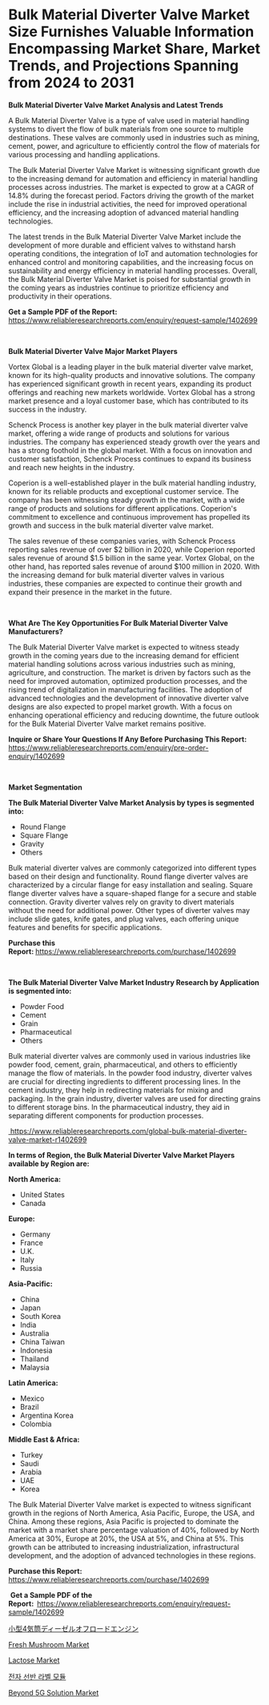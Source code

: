 <p><h1>Bulk Material Diverter Valve Market Size Furnishes Valuable Information Encompassing Market Share, Market Trends, and Projections Spanning from 2024 to 2031</h1></p><p><strong>Bulk Material Diverter Valve Market Analysis and Latest Trends</strong></p>
<p><p>A Bulk Material Diverter Valve is a type of valve used in material handling systems to divert the flow of bulk materials from one source to multiple destinations. These valves are commonly used in industries such as mining, cement, power, and agriculture to efficiently control the flow of materials for various processing and handling applications.</p><p>The Bulk Material Diverter Valve Market is witnessing significant growth due to the increasing demand for automation and efficiency in material handling processes across industries. The market is expected to grow at a CAGR of 14.8% during the forecast period. Factors driving the growth of the market include the rise in industrial activities, the need for improved operational efficiency, and the increasing adoption of advanced material handling technologies.</p><p>The latest trends in the Bulk Material Diverter Valve Market include the development of more durable and efficient valves to withstand harsh operating conditions, the integration of IoT and automation technologies for enhanced control and monitoring capabilities, and the increasing focus on sustainability and energy efficiency in material handling processes. Overall, the Bulk Material Diverter Valve Market is poised for substantial growth in the coming years as industries continue to prioritize efficiency and productivity in their operations.</p></p>
<p><strong>Get a Sample PDF of the Report:&nbsp;</strong> <a href="https://www.reliableresearchreports.com/enquiry/request-sample/1402699">https://www.reliableresearchreports.com/enquiry/request-sample/1402699</a></p>
<p>&nbsp;</p>
<p><strong>Bulk Material Diverter Valve Major Market Players</strong></p>
<p><p>Vortex Global is a leading player in the bulk material diverter valve market, known for its high-quality products and innovative solutions. The company has experienced significant growth in recent years, expanding its product offerings and reaching new markets worldwide. Vortex Global has a strong market presence and a loyal customer base, which has contributed to its success in the industry.</p><p>Schenck Process is another key player in the bulk material diverter valve market, offering a wide range of products and solutions for various industries. The company has experienced steady growth over the years and has a strong foothold in the global market. With a focus on innovation and customer satisfaction, Schenck Process continues to expand its business and reach new heights in the industry.</p><p>Coperion is a well-established player in the bulk material handling industry, known for its reliable products and exceptional customer service. The company has been witnessing steady growth in the market, with a wide range of products and solutions for different applications. Coperion's commitment to excellence and continuous improvement has propelled its growth and success in the bulk material diverter valve market.</p><p>The sales revenue of these companies varies, with Schenck Process reporting sales revenue of over $2 billion in 2020, while Coperion reported sales revenue of around $1.5 billion in the same year. Vortex Global, on the other hand, has reported sales revenue of around $100 million in 2020. With the increasing demand for bulk material diverter valves in various industries, these companies are expected to continue their growth and expand their presence in the market in the future.</p></p>
<p>&nbsp;</p>
<p><strong>What Are The Key Opportunities For Bulk Material Diverter Valve Manufacturers?</strong></p>
<p><p>The Bulk Material Diverter Valve market is expected to witness steady growth in the coming years due to the increasing demand for efficient material handling solutions across various industries such as mining, agriculture, and construction. The market is driven by factors such as the need for improved automation, optimized production processes, and the rising trend of digitalization in manufacturing facilities. The adoption of advanced technologies and the development of innovative diverter valve designs are also expected to propel market growth. With a focus on enhancing operational efficiency and reducing downtime, the future outlook for the Bulk Material Diverter Valve market remains positive.</p></p>
<p><strong>Inquire or Share Your Questions If Any Before Purchasing This Report:</strong> <a href="https://www.reliableresearchreports.com/enquiry/pre-order-enquiry/1402699">https://www.reliableresearchreports.com/enquiry/pre-order-enquiry/1402699</a></p>
<p>&nbsp;</p>
<p><strong>Market Segmentation</strong></p>
<p><strong>The Bulk Material Diverter Valve Market Analysis by types is segmented into:</strong></p>
<p><ul><li>Round Flange</li><li>Square Flange</li><li>Gravity</li><li>Others</li></ul></p>
<p><p>Bulk material diverter valves are commonly categorized into different types based on their design and functionality. Round flange diverter valves are characterized by a circular flange for easy installation and sealing. Square flange diverter valves have a square-shaped flange for a secure and stable connection. Gravity diverter valves rely on gravity to divert materials without the need for additional power. Other types of diverter valves may include slide gates, knife gates, and plug valves, each offering unique features and benefits for specific applications.</p></p>
<p><strong>Purchase this Report:&nbsp;</strong><a href="https://www.reliableresearchreports.com/purchase/1402699">https://www.reliableresearchreports.com/purchase/1402699</a></p>
<p>&nbsp;</p>
<p><strong>The Bulk Material Diverter Valve Market Industry Research by Application is segmented into:</strong></p>
<p><ul><li>Powder Food</li><li>Cement</li><li>Grain</li><li>Pharmaceutical</li><li>Others</li></ul></p>
<p><p>Bulk material diverter valves are commonly used in various industries like powder food, cement, grain, pharmaceutical, and others to efficiently manage the flow of materials. In the powder food industry, diverter valves are crucial for directing ingredients to different processing lines. In the cement industry, they help in redirecting materials for mixing and packaging. In the grain industry, diverter valves are used for directing grains to different storage bins. In the pharmaceutical industry, they aid in separating different components for production processes.</p></p>
<p><a href="https://www.reliableresearchreports.com/global-bulk-material-diverter-valve-market-r1402699">&nbsp;https://www.reliableresearchreports.com/global-bulk-material-diverter-valve-market-r1402699</a></p>
<p><strong>In terms of Region, the Bulk Material Diverter Valve Market Players available by Region are:</strong></p>
<p>
    <p> <strong> North America: </strong>
        <ul>
            <li>United States</li>
            <li>Canada</li>
        </ul>
        </p> 
    <p> <strong> Europe: </strong>
        <ul>
            <li>Germany</li>
            <li>France</li>
            <li>U.K.</li>
            <li>Italy</li>
            <li>Russia</li>
        </ul>
        </p> 
    <p> <strong> Asia-Pacific: </strong>
        <ul>
            <li>China</li>
            <li>Japan</li>
            <li>South Korea</li>
            <li>India</li>
            <li>Australia</li>
            <li>China Taiwan</li>
            <li>Indonesia</li>
            <li>Thailand</li>
            <li>Malaysia</li>
        </ul>
        </p> 
    <p> <strong> Latin America: </strong>
        <ul>
            <li>Mexico</li>
            <li>Brazil</li>
            <li>Argentina Korea</li>
            <li>Colombia</li>
        </ul>
        </p> 
    <p> <strong> Middle East & Africa: </strong>
        <ul>
            <li>Turkey</li>
            <li>Saudi</li>
            <li>Arabia</li>
            <li>UAE</li>
            <li>Korea</li>
        </ul>
    </p>
    </p>
<p><p>The Bulk Material Diverter Valve market is expected to witness significant growth in the regions of North America, Asia Pacific, Europe, the USA, and China. Among these regions, Asia Pacific is projected to dominate the market with a market share percentage valuation of 40%, followed by North America at 30%, Europe at 20%, the USA at 5%, and China at 5%. This growth can be attributed to increasing industrialization, infrastructural development, and the adoption of advanced technologies in these regions.</p></p>
<p><strong>Purchase this Report: </strong><a href="https://www.reliableresearchreports.com/purchase/1402699">https://www.reliableresearchreports.com/purchase/1402699</a></p>
<p>&nbsp;<strong>Get a Sample PDF of the Report:&nbsp;&nbsp;</strong><a href="https://www.reliableresearchreports.com/enquiry/request-sample/1402699">https://www.reliableresearchreports.com/enquiry/request-sample/1402699</a></p>
<p><strong></strong></p>
<p><p><a href="https://github.com/CloydAbbott2023/Market-Research-Report-List-2/blob/main/6222716114101.md">小型4気筒ディーゼルオフロードエンジン</a></p><p><a href="https://www.linkedin.com/pulse/fresh-mushroom-market-insight-trends-growth-forecasted-from-2024-o48ye">Fresh Mushroom Market</a></p><p><a href="https://www.linkedin.com/pulse/lactose-market-trends-analysis-forecasted-period-2024-2031-listrakr-zixse">Lactose Market</a></p><p><a href="https://github.com/novabrown3/Market-Research-Report-List-1/blob/main/6271148111024.md">전자 선반 라벨 모듈</a></p><p><a href="https://github.com/bmorecock/Market-Research-Report-List-3/blob/main/beyond-5g-solution-market.md">Beyond 5G Solution Market</a></p></p>